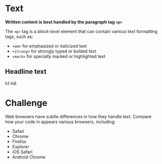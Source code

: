 # Text

__Written content is best handled by the paragraph tag `<p>`__

The `<p>` tag is a _block-level_ element that can contain various text formatting tags, such as:

- `<em>` for emphasized or italicized text
- `<strong>` for strongly typed or bolded text
- `<mark>` for specially marked or highlighted text

## Headline text
h1-h6


# Challenge
Web browsers have subtle differences in how they handle text. Compare how your code in appears various browsers, including:
- Safari
- Chrome
- Firefox
- Explorer
- iOS Safari
- Android Chrome